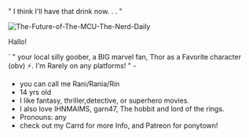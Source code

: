 " I think I'll have that drink now. . . "

![The-Future-of-The-MCU-The-Nerd-Daily](https://github.com/RANEESTARX/RANEESTARX/assets/166892432/20e5b559-9964-44a0-8165-80497845acc4)

Hallo!

` " your local silly goober, a BIG marvel fan, Thor as a Favorite character (obv) ⚡. I'm Rarely on any platforms! " -
- you can call me Rani/Rania/Rin
- 14 yrs old
- I like fantasy, thriller,detective, or superhero movies.
- I also love IHNMAIMS, garn47, The hobbit and lord of the rings.
-  Pronouns: any
-  check out my Carrd for more Info, and Patreon for ponytown!

<!---
RANEESTARX/RANEESTARX is a ✨ special ✨ repository because its `README.md` (this file) appears on your GitHub profile.
You can click the Preview link to take a look at your changes.
--->
